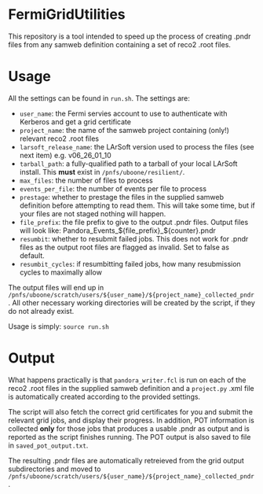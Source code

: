 # FermiGridUtilities

This repository is a tool intended to speed up the process of creating .pndr files from any samweb definition containing a set of reco2 .root files.

# Usage

All the settings can be found in `run.sh`. The settings are:
* `user_name`: the Fermi servies account to use to authenticate with Kerberos and get a grid certificate
* `project_name`: the name of the samweb project containing (only!) relevant reco2 .root files
* `larsoft_release_name`: the LArSoft version used to process the files (see next item) e.g. v06_26_01_10
* `tarball_path`: a fully-qualified path to a tarball of your local LArSoft install. This **must** exist in `/pnfs/uboone/resilient/`.
* `max_files`: the number of files to process
* `events_per_file`: the number of events per file to process
* `prestage`: whether to prestage the files in the supplied samweb definition before attempting to read them. This will take some time, but if your files are not staged nothing will happen.
* `file_prefix`: the file prefix to give to the output .pndr files. Output files will look like: Pandora_Events_${file_prefix}_${counter}.pndr
* `resumbit`: whether to resubmit failed jobs. This does not work for .pndr files as the output root files are flagged as invalid. Set to false as default.
* `resumbit_cycles`: if resumbitting failed jobs, how many resubmission cycles to maximally allow

The output files will end up in `/pnfs/uboone/scratch/users/${user_name}/${project_name}_collected_pndr`. All other necessary working directories will be created by the script, if they do not already exist. 

Usage is simply: `source run.sh`

# Output

What happens practically is that `pandora_writer.fcl` is run on each of the reco2 .root files in the supplied samweb definition and a `project.py` .xml file is automatically created according to the provided settings. 

The script will also fetch the correct grid certificates for you and submit the relevant grid jobs, and display their progress. In addition, POT information is collected **only** for those jobs that produces a usable .pndr as output and is reported as the script finishes running. The POT output is also saved to file in `saved_pot_output.txt`. 

The resulting .pndr files are automatically retreieved from the grid output subdirectories and moved to `/pnfs/uboone/scratch/users/${user_name}/${project_name}_collected_pndr`.
